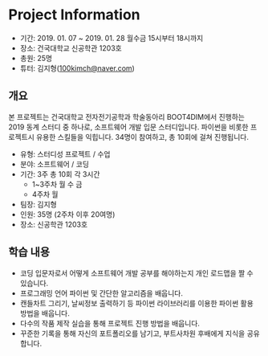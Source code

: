 # Project Information

- 기간: 2019. 01. 07 ~ 2019. 01. 28 월수금 15시부터 18시까지
- 장소: 건국대학교 신공학관 1203호
- 총원: 25명
- 튜터: 김지형(100kimch@naver.com)

## 개요

 본 프로젝트는 건국대학교 전자전기공학과 학술동아리 BOOT4DIM에서 진행하는 2019 동계 스터디 중 하나로, 소프트웨어 개발 입문 스터디입니다. 파이썬을 비롯한 프로젝트시 유용한 스킬들을 익힙니다. 34명이 참여하고, 총 10회에 걸쳐 진행됩니다.

- 유형: 스터디성 프로젝트 / 수업
- 분야: 소프트웨어 / 코딩
- 기간: 3주 총 10회 각 3시간
  - 1~3주차 월 수 금
  - 4주차 월 
- 팀장: 김지형
- 인원: 35명 (2주차 이후 20여명)
- 장소: 신공학관 1203호

## 학습 내용

- 코딩 입문자로서 어떻게 소프트웨어 개발 공부를 해야하는지 개인 로드맵을 짤 수 있습니다.
- 프로그래밍 언어 파이썬 및 간단한 알고리즘을 배웁니다.
- 캔들차트 그리기, 날씨정보 출력하기 등 파이썬 라이브러리를 이용한 파이썬 활용 방법을 배웁니다.
- 다수의 작품 제작 실습을 통해 프로젝트 진행 방법을 배웁니다.
- 꾸준한 기록을 통해 자신의 포트폴리오를 남기고, 부트사차원 후배에게 지식을 공유합니다.